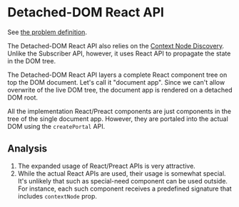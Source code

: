 # Detached-DOM React API

See [the problem definition](../).

The Detached-DOM React API also relies on the [Context Node Discovery](https://github.com/ampproject/amphtml/pull/28665). Unlike the Subscriber API,
however, it uses React API to propagate the state in the DOM tree.

The Detached-DOM React API layers a complete React component tree on top the DOM
document. Let's call it "document app". Since we can't allow overwrite of the
live DOM tree, the document app is rendered on a detached DOM root.

All the implementation React/Preact components are just components in the tree
of the single document app. However, they are portaled into the actual DOM
using the `createPortal` API.


## Analysis

1. The expanded usage of React/Preact APIs is very attractive.
2. While the actual React APIs are used, their usage is somewhat special. It's
   unlikely that such as special-need component can be used outside. For instance,
   each such component receives a predefined signature that includes `contextNode`
   prop.

